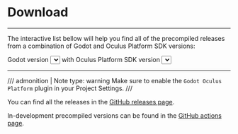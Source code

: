 # Download
------

The interactive list bellow will help you find all of the precompiled releases from a combination of Godot and Oculus Platform SDK versions:

<div>
    Godot version <select name="gd-versions" id="gd-versions"></select> with Oculus Platform SDK version <select name="sdk-versions" id="sdk-versions"></select>
    <ul id="gdop-dl-links">
    </ul>
</div>
<style>
    .version-link {
        transition: 0.15s;
    }
    .version-link:hover {
        opacity: 1.0 !important;
    }
</style>
<script>
    const gdop_versions = {
        "4.0.2-stable": {
            "51.0": [
                {
                    "name": "v0.0.1-alpha",
                    "url": "https://github.com/decacis/godot_oculus_platform/releases/tag/v0.0.1-alpha"
                },
            ],
            "53.0": [
                {
                    "name": "v1.0.0-beta",
                    "url": "https://github.com/decacis/godot_oculus_platform/releases/tag/v1.0.0-beta_godot-4.0.2-stable_sdk-53.0"
                },
                {
                    "name": "v0.2.5-alpha",
                    "url": "https://github.com/decacis/godot_oculus_platform/releases/tag/v0.2.5-alpha"
                },
                {
                    "name": "v0.2.0-alpha",
                    "url": "https://github.com/decacis/godot_oculus_platform/releases/tag/v0.2.0-alpha"
                },
                {
                    "name": "v0.1.5-alpha",
                    "url": "https://github.com/decacis/godot_oculus_platform/releases/tag/v0.1.5-alpha"
                },
                {
                    "name": "v0.1.0-alpha",
                    "url": "https://github.com/decacis/godot_oculus_platform/releases/tag/v0.1.0-alpha"
                },
            ]
        },
        "4.0.3-stable": {
            "53.0": [
                {
                    "name": "v1.2.1-beta",
                    "url": "https://github.com/decacis/godot_oculus_platform/releases/tag/v1.2.1-beta_godot-4.0.3-stable_sdk-53.0"
                },
                {
                    "name": "v1.2.0-beta",
                    "url": "https://github.com/decacis/godot_oculus_platform/releases/tag/v1.2.0-beta_godot-4.0.3-stable_sdk-53.0"
                },
                {
                    "name": "v1.1.0-beta",
                    "url": "https://github.com/decacis/godot_oculus_platform/releases/tag/v1.1.0-beta_godot-4.0.3-stable_sdk-53.0"
                },
                {
                    "name": "v1.0.0-beta",
                    "url": "https://github.com/decacis/godot_oculus_platform/releases/tag/v1.0.0-beta_godot-4.0.3-stable_sdk-53.0"
                },
            ]
        },
        "4.1.0-stable": {
            "53.0": [
                {
                    "name": "v1.2.2-beta",
                    "url": "https://github.com/decacis/godot_oculus_platform/releases/tag/v1.2.2-beta_godot-4.1.0-stable_sdk-53.0"
                },
                {
                    "name": "v1.2.1-beta",
                    "url": "https://github.com/decacis/godot_oculus_platform/releases/tag/v1.2.1-beta_godot-4.1.0-stable_sdk-53.0"
                }
            ]
        },
        "4.1.2-stable": {
            "56.0": [
                {
                    "name": "v1.3.0-beta",
                    "url": "https://github.com/decacis/godot_oculus_platform/releases/tag/v1.3.0-beta_godot-4.1.2-stable_sdk-56.0"
                }
            ],
            "57.0": [
                {
                    "name": "v1.3.1-beta",
                    "url": "https://github.com/decacis/godot_oculus_platform/releases/tag/v1.3.1-beta_godot-4.1.2-stable_sdk-57.0"
                }
            ]
        },
        "4.1.3-stable": {
            "57.0": [
                {
                    "name": "v1.3.2-beta",
                    "url": "https://github.com/decacis/godot_oculus_platform/releases/tag/v1.3.2-beta_godot-4.1.3-stable_sdk-57.0"
                }
            ],
            "59.0": [
                {
                    "name": "v1.3.3-beta",
                    "url": "https://github.com/decacis/godot_oculus_platform/releases/tag/v1.3.3-beta_godot-4.1.3-stable_sdk-59.0"
                }
            ]
        },
        "4.2.0-stable": {
            "59.0": [
                {
                    "name": "v1.4.0-beta",
                    "url": "https://github.com/decacis/godot_oculus_platform/releases/tag/v1.4.0-beta_godot-4.2.0-stable_sdk-59.0"
                }
            ]
        }
    }

    const gd_versions_el = document.getElementById('gd-versions');
    const sdk_versions_el = document.getElementById('sdk-versions');
    const dl_links_el = document.getElementById('gdop-dl-links');

    let selected_gd_version = '';
    let selected_sdk_version = '';

    gd_versions_el.addEventListener('change', ev => {
        selected_gd_version = ev.target.value;
        renderOculusVersions();
    })

    sdk_versions_el.addEventListener('change', ev => {
        selected_sdk_version = ev.target.value;
        sdkVersionChanged();
    })

    window.addEventListener('DOMContentLoaded', ev => {
        renderGDVersions();
    })

    function renderGDVersions() {
        let gd_versions = Object.keys(gdop_versions);
        gd_versions.sort((a, b) => {
            let temp_a = Number(a.replace(/[^0-9]+/g, ''));
            let temp_b = Number(b.replace(/[^0-9]+/g, ''));

            return temp_b - temp_a;
        });

        for (let i = 0; i < gd_versions.length; i++) {
            if(i == 0) selected_gd_version = gd_versions[i];

            let temp_val = document.createElement('option');
            temp_val.value = gd_versions[i];
            temp_val.innerText = gd_versions[i];

            gd_versions_el.appendChild(temp_val);
        }

        renderOculusVersions();
    }

    function renderOculusVersions() {
        let sdk_versions = Object.keys(gdop_versions[selected_gd_version]);
        sdk_versions.sort((a, b) => Number(b) - Number(a));

        while (sdk_versions_el.hasChildNodes()) {
            sdk_versions_el.removeChild(sdk_versions_el.lastChild);
        }

        for (let i = 0; i < sdk_versions.length; i++) {
            if(i == 0) selected_sdk_version = sdk_versions[i];

            let temp_val = document.createElement('option');
            temp_val.value = sdk_versions[i];
            temp_val.innerText = sdk_versions[i];

            sdk_versions_el.appendChild(temp_val);
        }

        updateLink()
    }

    function sdkVersionChanged() {
        updateLink();
    }

    function updateLink() {
        let dl_links = gdop_versions[selected_gd_version][selected_sdk_version];

        while (dl_links_el.hasChildNodes()) {
            dl_links_el.removeChild(dl_links_el.lastChild);
        }

        const gradient_step = 0.7 / dl_links.length;

        for (let i = 0; i < dl_links.length; i++) {
            let temp_gradient_step = gradient_step * i;
            
            let temp_li = document.createElement('li');
            let temp_a = document.createElement('a');

            temp_a.href = dl_links[i].url;
            temp_a.innerText = dl_links[i].name;
            temp_a.target = "_blank";

            temp_li.classList.add('version-link');
            temp_li.appendChild(temp_a);
            dl_links_el.appendChild(temp_li);

            temp_li.style.opacity = 1.0 - temp_gradient_step;
        }
    }
</script>

------

/// admonition | Note
    type: warning
Make sure to enable the `Godot Oculus Platform` plugin in your Project Settings.
///

You can find all the releases in the [GitHub releases page](https://github.com/decacis/godot_oculus_platform/releases).

In-development precompiled versions can be found in the [GitHub actions page](https://github.com/decacis/godot_oculus_platform/actions?query=branch%3Amain).
